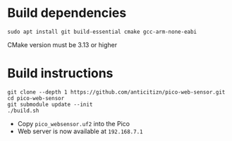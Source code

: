 
# Build dependencies
```
sudo apt install git build-essential cmake gcc-arm-none-eabi
```
CMake version must be 3.13 or higher

# Build instructions
```
git clone --depth 1 https://github.com/anticitizn/pico-web-sensor.git
cd pico-web-sensor
git submodule update --init
./build.sh
```

- Copy `pico_websensor.uf2` into the Pico
- Web server is now available at `192.168.7.1`